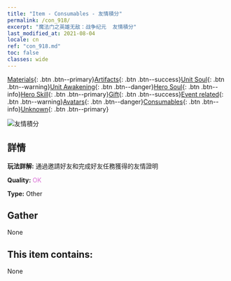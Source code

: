 ```yaml
---
title: "Item - Consumables - 友情積分"
permalink: /con_918/
excerpt: "魔法门之英雄无敌：战争纪元  友情積分"
last_modified_at: 2021-08-04
locale: cn
ref: "con_918.md"
toc: false
classes: wide
---
```

 [Materials](/ItemsCN/){: .btn .btn--primary}[Artifacts](/ItemsCN/Artifacts/){: .btn .btn--success}[Unit Soul](/ItemsCN/UnitSoul/){: .btn .btn--warning}[Unit Awakening](/ItemsCN/UnitAwakening/){: .btn .btn--danger}[Hero Soul](/ItemsCN/HeroSoul/){: .btn .btn--info}[Hero Skill](/ItemsCN/HeroSkill/){: .btn .btn--primary}[Gift](/ItemsCN/Gift/){: .btn .btn--success}[Event related](/ItemsCN/Events/){: .btn .btn--warning}[Avatars](/ItemsCN/Avatars/){: .btn .btn--danger}[Consumables](/ItemsCN/Consumables/){: .btn .btn--info}[Unknown](/ItemsCN/Unknown/){: .btn .btn--primary}

 ![友情積分](/images/t/i_40006.png)

## 詳情
 **玩法詳解:** 通過邀請好友和完成好友任務獲得的友情證明

 **Quality:** <span style="color: #DA70D6">OK</span>

 **Type:** Other

## Gather

  None

## This item contains:

  None

